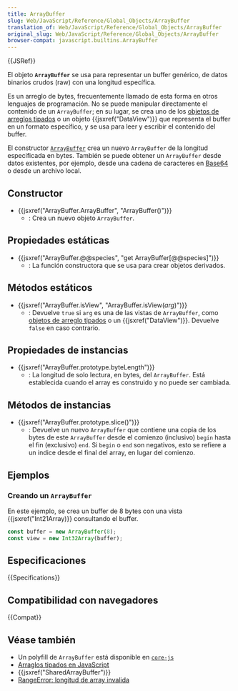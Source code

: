 ```yaml
---
title: ArrayBuffer
slug: Web/JavaScript/Reference/Global_Objects/ArrayBuffer
translation_of: Web/JavaScript/Reference/Global_Objects/ArrayBuffer
original_slug: Web/JavaScript/Reference/Global_Objects/ArrayBuffer
browser-compat: javascript.builtins.ArrayBuffer
---
```

{{JSRef}}

El objeto **`ArrayBuffer`** se usa para representar un buffer genérico, de datos binarios crudos (raw) con una longitud específica.

Es un arreglo de bytes, frecuentemente llamado de esta forma en otros lenguajes de programación. No se puede manipular directamente el contenido de un `ArrayBuffer`; en su lugar, se crea uno de los [objetos de arreglos tipados](/es/docs/Web/JavaScript/Reference/Global_Objects/TypedArray) o un objeto {{jsxref("DataView")}} que representa el buffer en un formato específico, y se usa para leer y escribir el contenido del buffer.

El constructor [`ArrayBuffer`](/es/docs/Web/JavaScript/Reference/Global_Objects/ArrayBuffer/ArrayBuffer) crea un nuevo `ArrayBuffer` de la longitud especificada en bytes. También se puede obtener un `ArrayBuffer` desde datos existentes, por ejemplo, desde una cadena de caracteres en [Base64](/es/docs/Glossary/Base64) o desde un archivo local.

## Constructor

- {{jsxref("ArrayBuffer.ArrayBuffer", "ArrayBuffer()")}}
  - : Crea un nuevo objeto `ArrayBuffer`.

## Propiedades estáticas

- {{jsxref("ArrayBuffer.@@species", "get ArrayBuffer[@@species]")}}
  - : La función constructora que se usa para crear objetos derivados.

## Métodos estáticos

- {{jsxref("ArrayBuffer.isView", "ArrayBuffer.isView(<var>arg</var>)")}}
  - : Devuelve `true` si `arg` es una de las vistas de `ArrayBuffer`, como [objetos de arreglo tipados](/es/docs/Web/JavaScript/Reference/Global_Objects/TypedArray) o un {{jsxref("DataView")}}. Devuelve `false` en caso contrario.

## Propiedades de instancias

- {{jsxref("ArrayBuffer.prototype.byteLength")}}
  - : La longitud de solo lectura, en bytes, del `ArrayBuffer`. Está establecida cuando el array es construido y no puede ser cambiada.

## Métodos de instancias

- {{jsxref("ArrayBuffer.prototype.slice()")}}
  - : Devuelve un nuevo `ArrayBuffer` que contiene una copia de los bytes de este `ArrayBuffer` desde el comienzo (inclusivo) `begin` hasta el fin (exclusivo) `end`. Si `begin` o `end` son negativos, esto se refiere a un indice desde el final del array, en lugar del comienzo.

## Ejemplos

### Creando un `ArrayBuffer`

En este ejemplo, se crea un buffer de 8 bytes con una vista {{jsxref("Int21Array)}} consultando el buffer.

```js
const buffer = new ArrayBuffer(8);
const view = new Int32Array(buffer);
```

## Especificaciones

{{Specifications}}

## Compatibilidad con navegadores

{{Compat}}

## Véase también

- Un polyfill de `ArrayBuffer` está disponible en [`core-js`](https://github.com/zloirock/core-js#ecmascript-typed-arrays)
- [Arraglos tipados en JavaScript](/es/docs/Web/JavaScript/Typed_arrays)
- {{jsxref("SharedArrayBuffer")}}
- [RangeError: longitud de array invalida](/es/docs/Web/JavaScript/Reference/Errors/Invalid_array_length)
